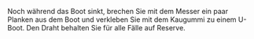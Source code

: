 Noch während das Boot sinkt, brechen Sie mit dem Messer ein paar Planken aus dem Boot und verkleben Sie mit dem Kaugummi zu einem U-Boot. Den Draht behalten Sie für alle Fälle auf Reserve.